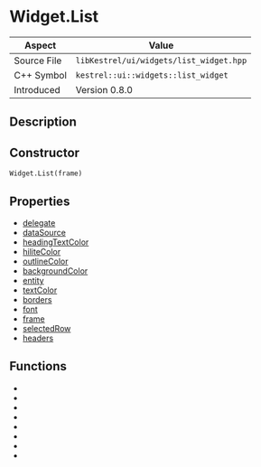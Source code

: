 # Widget.List
| Aspect | Value |
| --- | --- |
| Source File | `libKestrel/ui/widgets/list_widget.hpp` |
| C++ Symbol | `kestrel::ui::widgets::list_widget` |
| Introduced | Version 0.8.0 |
## Description
## Constructor
```
Widget.List(frame)
```
## Properties

 - [delegate](delegate.md)
 - [dataSource](dataSource.md)
 - [headingTextColor](headingTextColor.md)
 - [hiliteColor](hiliteColor.md)
 - [outlineColor](outlineColor.md)
 - [backgroundColor](backgroundColor.md)
 - [entity](entity.md)
 - [textColor](textColor.md)
 - [borders](borders.md)
 - [font](font.md)
 - [frame](frame.md)
 - [selectedRow](selectedRow.md)
 - [headers](headers.md)

## Functions

 - [](receiveEvent.md)
 - [](columnWidth.md)
 - [](reloadData.md)
 - [](scrollUp.md)
 - [](draw.md)
 - [](columnHeading.md)
 - [](scrollDown.md)
 - [](rowIndexAtPoint.md)

